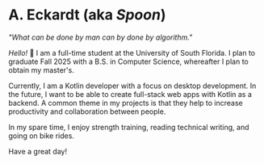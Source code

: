 # A. Eckardt (aka *Spoon*)

*"What can be done by man can by done by algorithm."*

*Hello!* 👋 I am a full-time student at the University of South Florida.
I plan to graduate Fall 2025 with a B.S. in Computer Science, whereafter I plan to obtain my master's.

Currently, I am a Kotlin developer with a focus on desktop development.
In the future, I want to be able to create full-stack web apps with Kotlin as a backend.
A common theme in my projects is that they help to increase productivity and collaboration between people.

In my spare time, I enjoy strength training, reading technical writing, and going on bike rides.

Have a great day!
